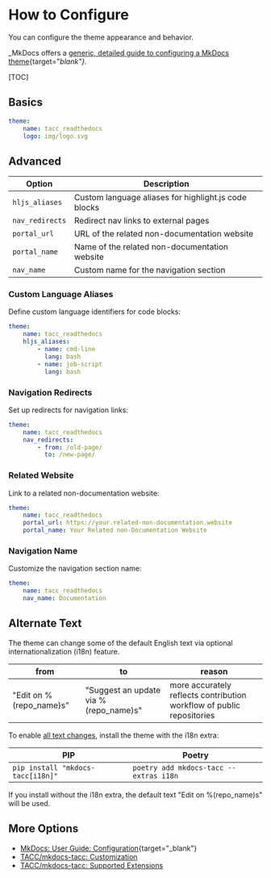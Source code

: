 # How to Configure

You can configure the theme appearance and behavior.

_MkDocs offers a [generic, detailed guide to configuring a MkDocs theme](https://www.mkdocs.org/user-guide/configuration/){target="_blank"}._

[TOC]

## Basics

```yaml
theme:
    name: tacc_readthedocs
    logo: img/logo.svg
```

## Advanced

| Option | Description |
|--------|-------------|
| `hljs_aliases` | Custom language aliases for highlight.js code blocks |
| `nav_redirects` | Redirect nav links to external pages |
| `portal_url` | URL of the related non-documentation website |
| `portal_name` | Name of the related non-documentation website |
| `nav_name` | Custom name for the navigation section |

### Custom Language Aliases

Define custom language identifiers for code blocks:

```yaml
theme:
    name: tacc_readthedocs
    hljs_aliases:
        - name: cmd-line
          lang: bash
        - name: job-script
          lang: bash
```

### Navigation Redirects

Set up redirects for navigation links:

```yaml
theme:
    name: tacc_readthedocs
    nav_redirects:
        - from: /old-page/
          to: /new-page/
```

### Related Website

Link to a related non-documentation website:

```yaml
theme:
    name: tacc_readthedocs
    portal_url: https://your.related-non-documentation.website
    portal_name: Your Related non-Documentation Website
```

### Navigation Name

Customize the navigation section name:

```yaml
theme:
    name: tacc_readthedocs
    nav_name: Documentation
```

## Alternate Text

The theme can change some of the default English text via optional internationalization (i18n) feature.

| from | to | reason |
| - | - | - |
| "Edit on %(repo_name)s" | "Suggest an update via %(repo_name)s" | more accurately reflects contribution workflow of public repositories |

To enable [all text changes](https://github.com/TACC/mkdocs-tacc/main/tacc_readthedocs/locales/en/LC_MESSAGES/messages.po), install the theme with the i18n extra:

| PIP | Poetry |
| - | - |
| `pip install "mkdocs-tacc[i18n]"` | `poetry add mkdocs-tacc --extras i18n` |

If you install without the i18n extra, the default text "Edit on %(repo_name)s" will be used.

## More Options

- [MkDocs: User Guide: Configuration](https://www.mkdocs.org/user-guide/configuration/){target="_blank"}
- [TACC/mkdocs-tacc: Customization](customize.md)
- [TACC/mkdocs-tacc: Supported Extensions](extensions.md)
